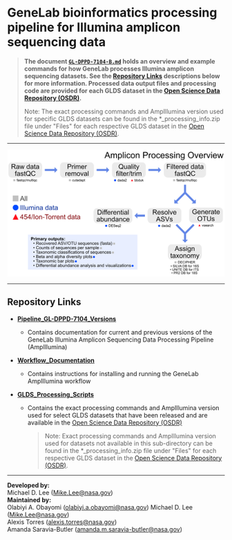 # GeneLab bioinformatics processing pipeline for Illumina amplicon sequencing data

> **The document [`GL-DPPD-7104-B.md`](Pipeline_GL-DPPD-7104_Versions/GL-DPPD-7104-B.md) holds an overview and example commands for how GeneLab processes Illumina amplicon sequencing datasets. See the [Repository Links](#repository-links) descriptions below for more information. Processed data output files and processing code are provided for each GLDS dataset in the [Open Science Data Repository (OSDR)](https://osdr.nasa.gov/bio/repo/).**  
> 
> Note: The exact processing commands and AmpIllumina version used for specific GLDS datasets can be found in the *_processing_info.zip file under "Files" for each respective GLDS dataset in the [Open Science Data Repository (OSDR)](https://osdr.nasa.gov/bio/repo/). 

--- 

<p align="center">
<a href="../images/GL-amplicon-overview.pdf"><img src="../images/GL-amplicon-overview.png"></a>
</p>

---
## Repository Links

* [**Pipeline_GL-DPPD-7104_Versions**](Pipeline_GL-DPPD-7104_Versions)

  - Contains documentation for current and previous versions of the GeneLab Illumina Amplicon Sequencing Data Processing Pipeline (AmpIllumina)

* [**Workflow_Documentation**](Workflow_Documentation)

  - Contains instructions for installing and running the GeneLab AmpIllumina workflow

* [**GLDS_Processing_Scripts**](GLDS_Processing_Scripts)

  - Contains the exact processing commands and AmpIllumina version used for select GLDS datasets that have been released and are available in the [Open Science Data Repository (OSDR)](https://osdr.nasa.gov/bio/repo/)
    > Note: Exact processing commands and AmpIllumina version used for datasets not available in this sub-directory can be found in the *_processing_info.zip file under "Files" for each respective GLDS dataset in the [Open Science Data Repository (OSDR)](https://osdr.nasa.gov/bio/repo/).

---
**Developed by:**  
Michael D. Lee (Mike.Lee@nasa.gov)  
**Maintained by:**  
Olabiyi A. Obayomi (olabiyi.a.obayomi@nasa.gov)
Michael D. Lee (Mike.Lee@nasa.gov)  
Alexis Torres (alexis.torres@nasa.gov)  
Amanda Saravia-Butler (amanda.m.saravia-butler@nasa.gov)  
